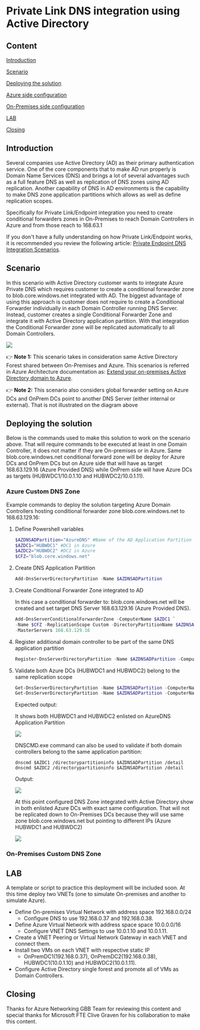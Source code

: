 # Private Link DNS integration using Active Directory

## Content
[Introduction](#introduction)

[Scenario](#scenario)

[Deploying the solution](#deploying-the-solution)

[Azure side configuration](#azure-side-configuration)

[On-Premises side configuration](#on-premises-side-configuration)

[LAB](#lab)

[Closing](#closing)

## Introduction

Several companies use Active Directory (AD) as their primary authentication service. One of the core components that to make AD run properly is Domain Name Services (DNS) and brings a lot of several advantages such as a full feature DNS as well as replication of DNS zones using AD replication. Another capability of DNS in AD environments is the capability to make DNS zone application partitions which allows as well as define replication scopes.

Specifically for Private Link/Endpoint integration you need to create conditional forwarders zones in On-Premises to reach Domain Controllers in Azure and from those reach to 168.63.1

If you don't have a fully understanding on how Private Link/Endpoint works, it is recommended you review the following article: [Private Endpoint DNS Integration Scenarios](https://github.com/dmauser/PrivateLink/tree/master/DNS-Integration-Scenarios).

## Scenario

In this scenario with Active Directory customer wants to integrate Azure Private DNS which requires customer to create a conditional forwarder zone to blob.core.windows.net integrated with AD. The biggest advantage of using this approach is customer does not require to create a Conditional Forwarder individually in each Domain Controller running DNS Server. Instead, customer creates a single Conditional Forwarder Zone and integrate it with Active Directory application partition. With that integration the Conditional Forwarder zone will be replicated automatically to all Domain Controllers.

![](./private-link-ad-scenario.png)

:point_right: **Note 1:** This scenario takes in consideration same Active Directory Forest shared between On-Premises and Azure. This scenarios is referred in Azure Architecture documentation as: [Extend your on-premises Active Directory domain to Azure](https://docs.microsoft.com/en-us/azure/architecture/reference-architectures/identity/adds-extend-domain).

:point_right: **Note 2:** This scenario also considers global forwarder setting on Azure DCs and OnPrem DCs point to another DNS Server (either internal or external). That is not illustrated on the diagram above

## Deploying the solution

Below is the commands used to make this solution to work on the scenario above. That will require commands to be executed at least in one Domain Controller, it does not matter if they are On-premises or in Azure.
Same blob.core.windows.net conditional forward zone will be deploy for Azure DCs and OnPrem DCs but on Azure side that will have as target 168.63.129.16 (Azure Provided DNS) while OnPrem side will have Azure DCs as targets (HUBWDC1/10.0.1.10 and HUBWDC2/10.0.1.11).

### Azure Custom DNS Zone

Example commands to deploy the solution targeting Azure Domain Controllers hosting conditional forwarder zone blob.core.windows.net to 168.63.129.16: 

1. Define Powershell variables

    ```Powershell
    $AZDNSADPartition="AzureDNS" #Name of the AD Application Partition
    $AZDC1="HUBWDC1" #DC1 in Azure
    $AZDC2="HUBWDC2" #DC2 in Azure
    $CFZ="blob.core.windows.net"
    ```

2. Create DNS Application Partition

    ```Powershell
    Add-DnsServerDirectoryPartition -Name $AZDNSADPartition
    ```

3. Create Conditional Forwarder Zone integrated to AD

    In this case a conditional forwarder to: blob.core.windows.net will be created and set target DNS Server 168.63.129.16 (Azure Provided DNS).

    ```powershell
    Add-DnsServerConditionalForwarderZone -ComputerName $AZDC1 `
    -Name $CFZ -ReplicationScope Custom -DirectoryPartitionName $AZDNSADPartition `
    -MasterServers 168.63.129.16
    ```
 

4. Register additional domain controller to be part of the same DNS application partition
    ```powershell
    Register-DnsServerDirectoryPartition -Name $AZDNSADPartition -ComputerName $AZDC2    
    ```


5. Validate both Azure DCs (HUBWDC1 and HUBWDC2) belong to the same replication scope

    ```Powershell
    Get-DnsServerDirectoryPartition -Name $AZDNSADPartition -ComputerName $AZDC1
    Get-DnsServerDirectoryPartition -Name $AZDNSADPartition -ComputerName $AZDC2
    ```

    Expected output:

    It shows both HUBWDC1 and HUBWDC2 enlisted on AzureDNS Application Partition

    ![](./validation-az-output1.png)

    DNSCMD.exe command can also be used to validate if both domain controllers belong to the same application partition:

    ```powershell-interactive
    dnscmd $AZDC1 /directorypartitioninfo $AZDNSADPartition /detail
    dnscmd $AZDC2 /directorypartitioninfo $AZDNSADPartition /detail
    ```
    
    Output:

    ![](./dnscmd-output-azuredcs.png)

    At this point configured DNS Zone integrated with Active Directory show in both enlisted Azure DCs with exact same configuration. That will not be replicated down to On-Premises DCs because they will use same zone blob.core.windows.net but pointing to different IPs (Azure HUBWDC1 and HUBWDC2)

    ![](./azure-dns-console.png)

### On-Premises Custom DNS Zone

## LAB

A template or script to practice this deployment will be included soon. At this time deploy two VNETs (one to simulate On-premises and another to simulate Azure).

- Define On-premises Virtual Network with address space 192.168.0.0/24
    - Configure DNS to use 192.168.0.37 and 192.168.0.38.
- Define Azure Virtual Network with address space space 10.0.0.0/16
    - Configure VNET DNS Settings to use 10.0.1.10 and 10.0.1.11.
- Create a VNET Peering or Virtual Network Gateway in each VNET and connect them.
- Install two VMs on each VNET with respective static IP 
    - OnPremDC1(192.168.0.37), OnPremDC2(192.168.0.38), HUBWDC1(10.0.1.10) and HUBWDC2(10.0.1.11).
- Configure Active Directory single forest and promote all of VMs as Domain Controllers.

## Closing

Thanks for Azure Networking GBB Team for reviewing this content and special thanks for Microsoft FTE Clive Graven for his collaboration to make this content.
